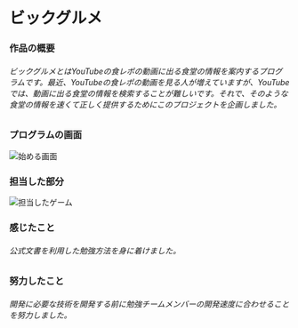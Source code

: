 # ビックグルメ　　
### 作品の概要　　
###### ビックグルメとはYouTubeの食レポの動画に出る食堂の情報を案内するプログラムです。最近、YouTubeの食レポの動画を見る人が増えていますが、YouTubeでは、動画に出る食堂の情報を検索することが難しいです。それで、そのような食堂の情報を速くて正しく提供するためにこのプロジェクトを企画しました。

### プログラムの画面
![始める画面](https://user-images.githubusercontent.com/68112898/118504761-c5528980-b766-11eb-8b37-8a529d262e33.PNG)
### 担当した部分　　
![担当したゲーム](https://user-images.githubusercontent.com/68112898/118504893-e0bd9480-b766-11eb-921c-2454782a42fd.PNG)

### 感じたこと
###### 公式⽂書を利⽤した勉強⽅法を身に着けました。

### 努⼒したこと
###### 開発に必要な技術を開発する前に勉強チームメンバーの開発速度に合わせることを努力しました。
